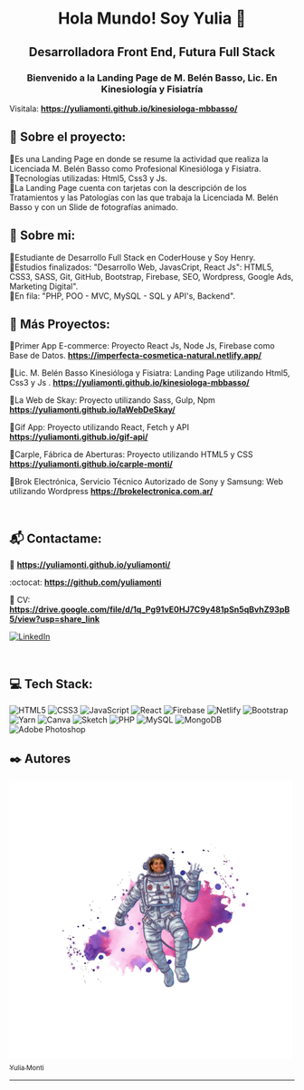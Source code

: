 <h1 align="center">Hola Mundo! Soy Yulia 🌛</h1>
<h2 align="center">Desarrolladora Front End, Futura Full Stack</h2>
<h3 align="center">Bienvenido a la Landing Page de M. Belén Basso, Lic. En Kinesiología y Fisiatría</h3>

 Visitala: **https://yuliamonti.github.io/kinesiologa-mbbasso/** 


## 💫 Sobre el proyecto:
🔸Es una Landing Page en donde se resume la actividad que realiza la Licenciada M. Belén Basso como Profesional Kinesióloga y Fisiatra. <br>
🔸Tecnologías utilizadas: Html5, Css3 y Js.<br>
🔸La Landing Page cuenta con tarjetas con la descripción de los Tratamientos y las Patologías con las que trabaja la Licenciada M. Belén Basso y con un Slide de fotografías animado.<br>

## 💫 Sobre mi:
🔸Estudiante de Desarrollo Full Stack en CoderHouse y Soy Henry. <br>
🔸Estudios finalizados: "Desarrollo Web, JavasCript, React Js": HTML5, CSS3, SASS, Git, GitHub, Bootstrap, Firebase, SEO, Wordpress, Google Ads, Marketing Digital".<br>
🔸En fila: "PHP, POO - MVC, MySQL - SQL y API's, Backend".
<br>


## :hatching_chick: Más Proyectos:


🔸Primer App E-commerce: Proyecto React Js, Node Js, Firebase como Base de Datos. **https://imperfecta-cosmetica-natural.netlify.app/**

🔸Lic. M. Belén Basso Kinesióloga y Fisiatra: Landing Page utilizando Html5, Css3 y Js . **https://yuliamonti.github.io/kinesiologa-mbbasso/**

🔸La Web de Skay: Proyecto utilizando Sass, Gulp, Npm **https://yuliamonti.github.io/laWebDeSkay/**

🔸Gif App: Proyecto utilizando React, Fetch y API **https://yuliamonti.github.io/gif-api/**

🔸Carple, Fábrica de Aberturas: Proyecto utilizando HTML5 y CSS **https://yuliamonti.github.io/carple-monti/**

🔸Brok Electrónica, Servicio Técnico Autorizado de Sony y Samsung: Web utilizando Wordpress **https://brokelectronica.com.ar/**

<br>

## :mailbox_with_mail: Contactame:


:briefcase: **https://yuliamonti.github.io/yuliamonti/**

:octocat: **https://github.com/yuliamonti**

:open_file_folder: CV: **https://drive.google.com/file/d/1q_Pg91vE0HJ7C9y481pSn5qBvhZ93pB5/view?usp=share_link**

[![LinkedIn](https://img.shields.io/badge/LinkedIn-%230077B5.svg?logo=linkedin&logoColor=white)](https://linkedin.com/in/yuliamonti) 

<br>

## 💻 Tech Stack:

![HTML5](https://img.shields.io/badge/html5-%23E34F26.svg?style=for-the-badge&logo=html5&logoColor=white) 
![CSS3](https://img.shields.io/badge/css3-%231572B6.svg?style=for-the-badge&logo=css3&logoColor=white) 
![JavaScript](https://img.shields.io/badge/javascript-%23323330.svg?style=for-the-badge&logo=javascript&logoColor=%23F7DF1E) 
![React](https://img.shields.io/badge/react-%2320232a.svg?style=for-the-badge&logo=react&logoColor=%2361DAFB) 
![Firebase](https://img.shields.io/badge/firebase-%23039BE5.svg?style=for-the-badge&logo=firebase) 
![Netlify](https://img.shields.io/badge/netlify-%23000000.svg?style=for-the-badge&logo=netlify&logoColor=#00C7B7) 
![Bootstrap](https://img.shields.io/badge/bootstrap-%23563D7C.svg?style=for-the-badge&logo=bootstrap&logoColor=white) 
![Yarn](https://img.shields.io/badge/yarn-%232C8EBB.svg?style=for-the-badge&logo=yarn&logoColor=white) 
![Canva](https://img.shields.io/badge/Canva-%2300C4CC.svg?style=for-the-badge&logo=Canva&logoColor=white) 
![Sketch](https://img.shields.io/badge/Sketch-FFB387?style=for-the-badge&logo=sketch&logoColor=black)
![PHP](https://img.shields.io/badge/php-%23777BB4.svg?style=for-the-badge&logo=php&logoColor=white) 
![MySQL](https://img.shields.io/badge/mysql-%2300f.svg?style=for-the-badge&logo=mysql&logoColor=white) 
![MongoDB](https://img.shields.io/badge/MongoDB-%234ea94b.svg?style=for-the-badge&logo=mongodb&logoColor=white) 
![Adobe Photoshop](https://img.shields.io/badge/adobephotoshop-%2331A8FF.svg?style=for-the-badge&logo=adobephotoshop&logoColor=white) 



## :black_nib: Autores
[<img src="https://github.com/yuliamonti/yuliamonti/blob/main/imagenes/yuAstronauta-abstract-removebg.png" width=500><br><sub>Yulia Monti</sub>](https://github.com/yuliamonti)

---
